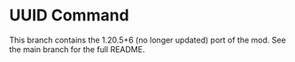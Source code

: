 # UUID Command

This branch contains the 1.20.5+6 (no longer updated) port of the mod. See the main branch for the full README.
